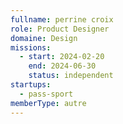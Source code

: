 ```yaml
---
fullname: perrine croix
role: Product Designer
domaine: Design
missions:
  - start: 2024-02-20
    end: 2024-06-30
    status: independent
startups:
  - pass-sport
memberType: autre
---
```


